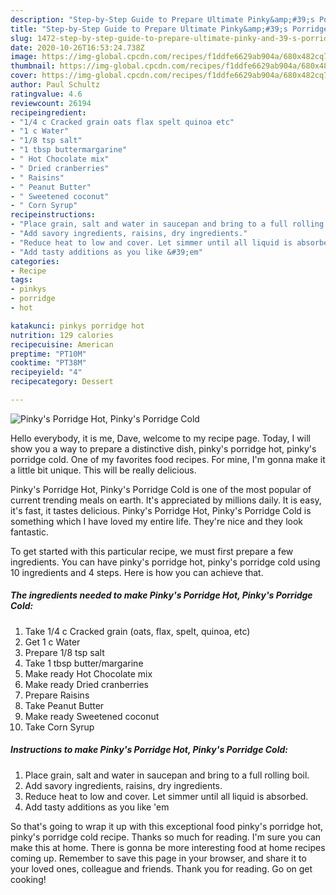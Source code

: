 ```yaml
---
description: "Step-by-Step Guide to Prepare Ultimate Pinky&amp;#39;s Porridge Hot, Pinky&amp;#39;s Porridge Cold"
title: "Step-by-Step Guide to Prepare Ultimate Pinky&amp;#39;s Porridge Hot, Pinky&amp;#39;s Porridge Cold"
slug: 1472-step-by-step-guide-to-prepare-ultimate-pinky-and-39-s-porridge-hot-pinky-and-39-s-porridge-cold
date: 2020-10-26T16:53:24.738Z
image: https://img-global.cpcdn.com/recipes/f1ddfe6629ab904a/680x482cq70/pinkys-porridge-hot-pinkys-porridge-cold-recipe-main-photo.jpg
thumbnail: https://img-global.cpcdn.com/recipes/f1ddfe6629ab904a/680x482cq70/pinkys-porridge-hot-pinkys-porridge-cold-recipe-main-photo.jpg
cover: https://img-global.cpcdn.com/recipes/f1ddfe6629ab904a/680x482cq70/pinkys-porridge-hot-pinkys-porridge-cold-recipe-main-photo.jpg
author: Paul Schultz
ratingvalue: 4.6
reviewcount: 26194
recipeingredient:
- "1/4 c Cracked grain oats flax spelt quinoa etc"
- "1 c Water"
- "1/8 tsp salt"
- "1 tbsp buttermargarine"
- " Hot Chocolate mix"
- " Dried cranberries"
- " Raisins"
- " Peanut Butter"
- " Sweetened coconut"
- " Corn Syrup"
recipeinstructions:
- "Place grain, salt and water in saucepan and bring to a full rolling boil."
- "Add savory ingredients, raisins, dry ingredients."
- "Reduce heat to low and cover. Let simmer until all liquid is absorbed."
- "Add tasty additions as you like &#39;em"
categories:
- Recipe
tags:
- pinkys
- porridge
- hot

katakunci: pinkys porridge hot 
nutrition: 129 calories
recipecuisine: American
preptime: "PT10M"
cooktime: "PT38M"
recipeyield: "4"
recipecategory: Dessert

---
```



![Pinky&#39;s Porridge Hot, Pinky&#39;s Porridge Cold](https://img-global.cpcdn.com/recipes/f1ddfe6629ab904a/680x482cq70/pinkys-porridge-hot-pinkys-porridge-cold-recipe-main-photo.jpg)

Hello everybody, it is me, Dave, welcome to my recipe page. Today, I will show you a way to prepare a distinctive dish, pinky&#39;s porridge hot, pinky&#39;s porridge cold. One of my favorites food recipes. For mine, I'm gonna make it a little bit unique. This will be really delicious.

Pinky&#39;s Porridge Hot, Pinky&#39;s Porridge Cold is one of the most popular of current trending meals on earth. It's appreciated by millions daily. It is easy, it's fast, it tastes delicious. Pinky&#39;s Porridge Hot, Pinky&#39;s Porridge Cold is something which I have loved my entire life. They're nice and they look fantastic.




To get started with this particular recipe, we must first prepare a few ingredients. You can have pinky&#39;s porridge hot, pinky&#39;s porridge cold using 10 ingredients and 4 steps. Here is how you can achieve that.

<!--inarticleads1-->

##### The ingredients needed to make Pinky&#39;s Porridge Hot, Pinky&#39;s Porridge Cold:

1. Take 1/4 c Cracked grain (oats, flax, spelt, quinoa, etc)
1. Get 1 c Water
1. Prepare 1/8 tsp salt
1. Take 1 tbsp butter/margarine
1. Make ready  Hot Chocolate mix
1. Make ready  Dried cranberries
1. Prepare  Raisins
1. Take  Peanut Butter
1. Make ready  Sweetened coconut
1. Take  Corn Syrup




<!--inarticleads2-->

##### Instructions to make Pinky&#39;s Porridge Hot, Pinky&#39;s Porridge Cold:

1. Place grain, salt and water in saucepan and bring to a full rolling boil.
1. Add savory ingredients, raisins, dry ingredients.
1. Reduce heat to low and cover. Let simmer until all liquid is absorbed.
1. Add tasty additions as you like &#39;em




So that's going to wrap it up with this exceptional food pinky&#39;s porridge hot, pinky&#39;s porridge cold recipe. Thanks so much for reading. I'm sure you can make this at home. There is gonna be more interesting food at home recipes coming up. Remember to save this page in your browser, and share it to your loved ones, colleague and friends. Thank you for reading. Go on get cooking!
